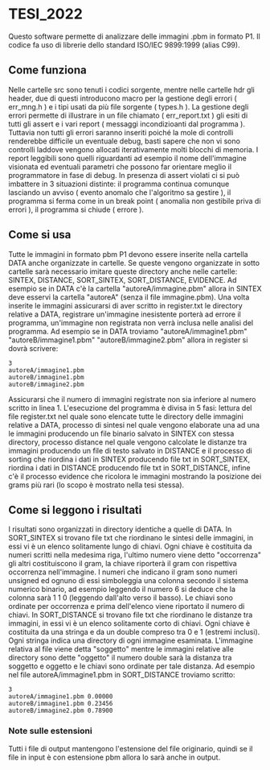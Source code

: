 # TESI_2022
Questo software permette di analizzare delle immagini .pbm in formato P1. Il codice fa uso di librerie dello standard ISO/IEC 9899:1999 (alias C99).

## Come funziona
Nelle cartelle src sono tenuti i codici sorgente, mentre nelle cartelle hdr gli header, due di questi introducono macro per la gestione degli errori ( err_mng.h ) e i tipi usati da più file sorgente ( types.h ).
La gestione degli errori permette di illustrare in un file chiamato ( err_report.txt ) gli esiti di tutti gli assert e i vari report ( messaggi incondizioanti dal programma ). Tuttavia non tutti gli errori saranno inseriti poiché la mole di controlli renderebbe difficile un eventuale debug, basti sapere che non vi sono controlli laddove vengono allocati iterativamente molti blocchi di memoria.
I report leggibili sono quelli riguardanti ad esempio il nome dell'immagine visionata ed eventuali parametri che possono far orientare meglio il programmatore in fase di debug. In presenza di assert violati ci si può imbattere in 3 situazioni distinte: il programma continua comunque lasciando un avviso ( evento anomalo che l'algoritmo sa gestire ), il programma si ferma come in un break point ( anomalia non gestibile priva di errori ), il programma si chiude ( errore ).

## Come si usa
Tutte le immagini in formato pbm P1 devono essere inserite nella cartella DATA anche organizzate in cartelle. Se queste vengono organizzate in sotto cartelle sarà necessario imitare queste directory anche nelle cartelle: SINTEX, DISTANCE, SORT_SINTEX, SORT_DISTANCE, EVIDENCE. Ad esempio se in DATA c'è la cartella "autoreA/immagine.pbm" allora in SINTEX deve esservi la cartella "autoreA" (senza il file immagine.pbm). Una volta inserite le immagini assicurarsi di aver scritto in register.txt le directory relative a DATA, registrare un'immagine inesistente porterà ad errore il programma, un'immagine non registrata non verrà inclusa nelle analisi del programma.
Ad esempio se in DATA troviamo "autoreA/immagine1.pbm" "autoreB/immagine1.pbm" "autoreB/immagine2.pbm" allora in register si dovrà scrivere:

    3
    autoreA/immagine1.pbm
    autoreB/immagine1.pbm
    autoreB/immagine2.pbm
  
Assicurarsi che il numero di immagini registrate non sia inferiore al numero scritto in linea 1.
L'esecuzione del programma è divisa in 5 fasi: lettura del file register.txt nel quale sono elencate tutte le directory delle immagini relative a DATA, processo di sintesi nel quale vengono elaborate una ad una le immagini producendo un file binario salvato in SINTEX con stessa directory, processo distance nel quale vengono calcolate le distanze tra immagini producendo un file di testo salvato in DISTANCE e il processo di sorting che riordina i dati in SINTEX producendo file txt in SORT_SINTEX, riordina i dati in DISTANCE producendo file txt in SORT_DISTANCE, infine c'è il processo evidence che ricolora le immagini mostrando la posizione dei grams più rari (lo scopo è mostrato nella tesi stessa).

## Come si leggono i risultati
I risultati sono organizzati in directory identiche a quelle di DATA.
In SORT_SINTEX si trovano file txt che riordinano le sintesi delle immagini, in essi vi è un elenco solitamente lungo di chiavi. Ogni chiave è costituita da numeri scritti nella medesima riga, l'ultimo numero viene detto "occorrenza" gli altri costituiscono il gram, la chiave riporterà il gram con rispettiva occorrenza nell'immagine. I numeri che indicano il gram sono numeri unsigned ed ognuno di essi simboleggia una colonna secondo il sistema numerico binario, ad esempio leggendo il numero 6 si deduce che la colonna sarà 1 1 0 (leggendo dall'alto verso il basso). Le chiavi sono ordinate per occorrenza e prima dell'elenco viene riportato il numero di chiavi.
In SORT_DISTANCE si trovano file txt che riordinano le distanze tra immagini, in essi vi è un elenco solitamente corto di chiavi. Ogni chiave è costituita da una stringa e da un double compreso tra 0 e 1 (estremi inclusi). Ogni stringa indica una directory di ogni immagine esaminata. L'immagine relativa al file viene detta "soggetto" mentre le immagini relative alle directory sono dette "oggetto" il numero double sarà la distanza tra soggetto e oggetto e le chiavi sono ordinate per tale distanza.
Ad esempio nel file autoreA/immagine1.pbm in SORT_DISTANCE troviamo scritto:

    3
    autoreA/immagine1.pbm 0.00000
    autoreB/immagine1.pbm 0.23456
    autoreB/immagine2.pbm 0.78900

### Note sulle estensioni
Tutti i file di output mantengono l'estensione del file originario, quindi se il file in input è con estensione pbm allora lo sarà anche in output.
